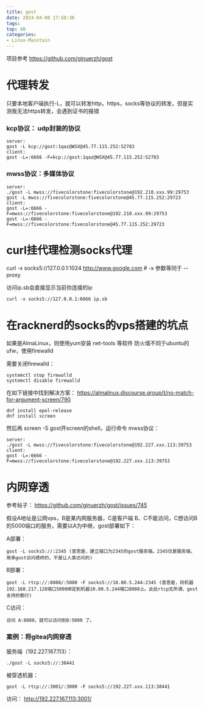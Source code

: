 ```yaml
---
title: gost
date: 2024-04-08 17:58:30
tags:
top: 40
categories:
- Linux-Maintain
---
```


项目参考
https://github.com/ginuerzh/gost

# 代理转发

只要本地客户端执行-L，就可以转发http，https，socks等协议的转发，但是实测我无法https转发，会遇到证书的报错
	
### kcp协议： udp封装的协议

    server:
    gost -L kcp://gost:1qaz@WSX@45.77.115.252:52783
    client:
    gost -L=:6666 -F=kcp://gost:1qaz@WSX@45.77.115.252:52783


### mwss协议：多媒体协议

    server:
    ./gost -L mwss://fivecolorstone:fivecolorstone@192.210.xxx.99:29753
    gost -L mwss://fivecolorstone:fivecolorstone@45.77.115.252:29723
    client:
    gost -L=:6666 -F=mwss://fivecolorstone:fivecolorstone@192.210.xxx.99:29753
    gost -L=:6666 -F=mwss://fivecolorstone:fivecolorstone@45.77.115.252:29723


# curl挂代理检测socks代理

curl -x socks5://127.0.0.1:1024 http://www.google.com # -x 参数等同于 --proxy

访问ip.sb会直接显示当前你连接的ip

    curl -x socks5://127.0.0.1:6666 ip.sb


# 在racknerd的socks的vps搭建的坑点

如果是AlmaLinux，则使用yum安装 net-tools 等软件
防火墙不同于ubuntu的ufw，使用firewalld

需要关闭firewalld：

    systemctl stop firewalld
    systemctl disable firewalld

在如下链接中找到解决方案：
https://almalinux.discourse.group/t/no-match-for-argument-screen/790
    
    dnf install epel-release
    dnf install screen

然后再 screen -S gost开screen的shell，运行命令
mwss协议：

    server:
    ./gost -L mwss://fivecolorstone:fivecolorstone@192.227.xxx.113:39753
    client:
    gost -L=:6666 -F=mwss://fivecolorstone:fivecolorstone@192.227.xxx.113:39753

# 内网穿透

参考帖子：
https://github.com/ginuerzh/gost/issues/745

假设A地址是公网vps，B是某内网服务器，C是客户端
B、C不能访问，C想访问B的5000端口的服务，需要以A为中继，gost部署如下：

A部署：
    
    gost -L socks5://:2345 (意思是，建立端口为2345的gost服务端。2345仅是服务端，用来gost访问搭桥的，不是让人类访问的)

B部署：

    gost -L rtcp://:8080/:5000 -F socks5://10.80.5.244:2345 (意思是，将机器192.168.217.128端口5000绑定到机器10.80.5.244端口8080上。此处rtcp无所谓，gost支持的都行)

C访问：

    访问 A:8080，就可以访问到B:5000 了。


### 案例：将gitea内网穿透

服务端（192.227.167.113）：

    ./gost -L socks5://:38441

被穿透机器：

    gost -L rtcp://:3001/:3000 -F socks5://192.227.xxx.113:38441

访问：
http://192.227.167.113:3001/


